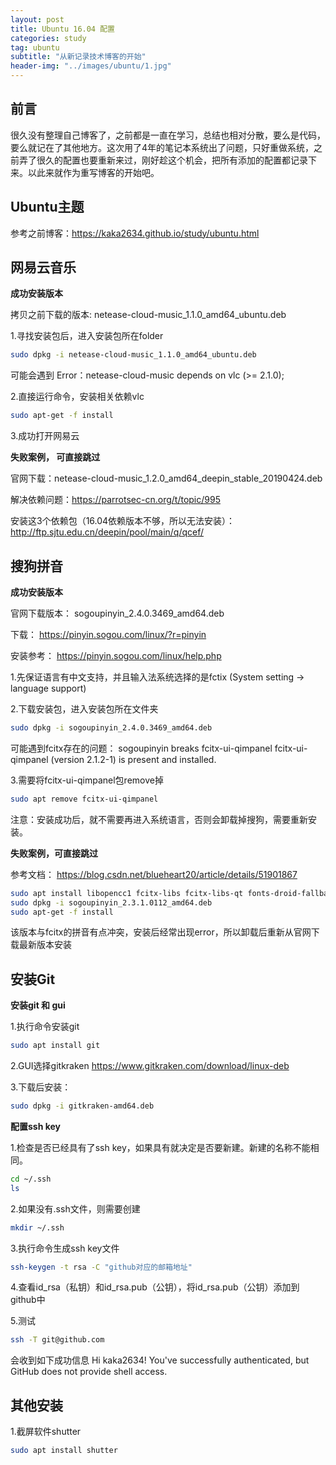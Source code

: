```yaml
---
layout: post
title: Ubuntu 16.04 配置
categories: study
tag: ubuntu
subtitle: "从新记录技术博客的开始"
header-img: "../images/ubuntu/1.jpg"
---
```


## 前言

很久没有整理自己博客了，之前都是一直在学习，总结也相对分散，要么是代码，要么就记在了其他地方。这次用了4年的笔记本系统出了问题，只好重做系统，之前弄了很久的配置也要重新来过，刚好趁这个机会，把所有添加的配置都记录下来。以此来就作为重写博客的开始吧。

## Ubuntu主题

参考之前博客：<https://kaka2634.github.io/study/ubuntu.html>

## 网易云音乐

**成功安装版本**

拷贝之前下载的版本: netease-cloud-music_1.1.0_amd64_ubuntu.deb

1.寻找安装包后，进入安装包所在folder
```bash
sudo dpkg -i netease-cloud-music_1.1.0_amd64_ubuntu.deb 
```
可能会遇到 Error：netease-cloud-music depends on vlc (>= 2.1.0);

2.直接运行命令，安装相关依赖vlc
```bash
sudo apt-get -f install
```
3.成功打开网易云

**失败案例， 可直接跳过**

官网下载：netease-cloud-music_1.2.0_amd64_deepin_stable_20190424.deb

解决依赖问题：<https://parrotsec-cn.org/t/topic/995>

安装这3个依赖包（16.04依赖版本不够，所以无法安装）：<http://ftp.sjtu.edu.cn/deepin/pool/main/q/qcef/>

## 搜狗拼音
**成功安装版本**

官网下载版本： sogoupinyin_2.4.0.3469_amd64.deb 

下载： <https://pinyin.sogou.com/linux/?r=pinyin>

安装参考： <https://pinyin.sogou.com/linux/help.php>

1.先保证语言有中文支持，并且输入法系统选择的是fctix  (System setting -> language support)

2.下载安装包，进入安装包所在文件夹
```bash
sudo dpkg -i sogoupinyin_2.4.0.3469_amd64.deb 
```
可能遇到fcitx存在的问题：
 sogoupinyin breaks fcitx-ui-qimpanel 
 fcitx-ui-qimpanel (version 2.1.2-1) is present and installed.

3.需要将fcitx-ui-qimpanel包remove掉
```bash
sudo apt remove fcitx-ui-qimpanel
```
注意：安装成功后，就不需要再进入系统语言，否则会卸载掉搜狗，需要重新安装。

**失败案例，可直接跳过**

参考文档： <https://blog.csdn.net/blueheart20/article/details/51901867>
```bash
sudo apt install libopencc1 fcitx-libs fcitx-libs-qt fonts-droid-fallback
sudo dpkg -i sogoupinyin_2.3.1.0112_amd64.deb 
sudo apt-get -f install
```
该版本与fcitx的拼音有点冲突，安装后经常出现error，所以卸载后重新从官网下载最新版本安装

## 安装Git

**安装git 和 gui**

1.执行命令安装git
```bash
sudo apt install git
```
2.GUI选择gitkraken <https://www.gitkraken.com/download/linux-deb>

3.下载后安装：
```bash
sudo dpkg -i gitkraken-amd64.deb
```

**配置ssh key**

1.检查是否已经具有了ssh key，如果具有就决定是否要新建。新建的名称不能相同。
```bash
cd ~/.ssh
ls
```
2.如果没有.ssh文件，则需要创建
```bash
mkdir ~/.ssh
```
3.执行命令生成ssh key文件
```bash
ssh-keygen -t rsa -C "github对应的邮箱地址"
```
4.查看id_rsa（私钥）和id_rsa.pub（公钥），将id_rsa.pub（公钥）添加到github中

5.测试
```bash
ssh -T git@github.com
```
会收到如下成功信息 Hi kaka2634! You've successfully authenticated, but GitHub does not provide shell access.

## 其他安装
1.截屏软件shutter
```bash
sudo apt install shutter
```
